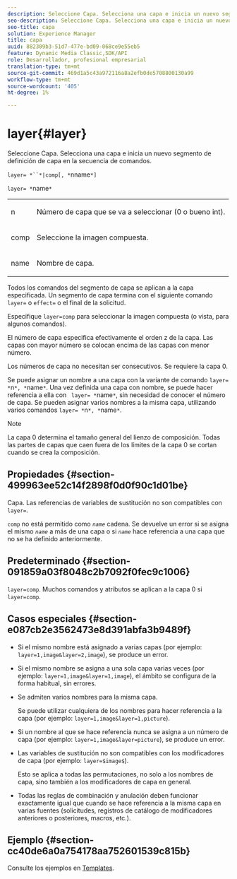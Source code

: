 ```yaml
---
description: Seleccione Capa. Selecciona una capa e inicia un nuevo segmento de definición de capa en la secuencia de comandos.
seo-description: Seleccione Capa. Selecciona una capa e inicia un nuevo segmento de definición de capa en la secuencia de comandos.
seo-title: capa
solution: Experience Manager
title: capa
uuid: 882309b3-51d7-477e-bd09-068ce9e55eb5
feature: Dynamic Media Classic,SDK/API
role: Desarrollador, profesional empresarial
translation-type: tm+mt
source-git-commit: 469d1a5c43a972116a8a2efb0de5708800130a99
workflow-type: tm+mt
source-wordcount: '405'
ht-degree: 1%

---
```



# layer{#layer}

Seleccione Capa. Selecciona una capa e inicia un nuevo segmento de definición de capa en la secuencia de comandos.

`layer= *``*|comp[, *`nname`*]`

`layer= *`name`*`

<table id="simpletable_22DE3365A6454949B0D30C6D7110476E"> 
 <tr class="strow"> 
  <td class="stentry"> <p><span class="codeph"> <span class="varname"> n</span></span> </p></td> 
  <td class="stentry"> <p>Número de capa que se va a seleccionar (0 o bueno int). </p></td> 
 </tr> 
 <tr class="strow"> 
  <td class="stentry"> <p><span class="codeph"> comp</span> </p></td> 
  <td class="stentry"> <p>Seleccione la imagen compuesta. </p></td> 
 </tr> 
 <tr class="strow"> 
  <td class="stentry"> <p><span class="codeph"> <span class="varname"> name</span></span> </p></td> 
  <td class="stentry"> <p>Nombre de capa. </p></td> 
 </tr> 
</table>

Todos los comandos del segmento de capa se aplican a la capa especificada. Un segmento de capa termina con el siguiente comando `layer=` o `effect=` o el final de la solicitud.

Especifique `layer=comp` para seleccionar la imagen compuesta (o vista, para algunos comandos).

El número de capa especifica efectivamente el orden z de la capa. Las capas con mayor número se colocan encima de las capas con menor número.

Los números de capa no necesitan ser consecutivos. Se requiere la capa 0.

Se puede asignar un nombre a una capa con la variante de comando `layer= *`n`*, *`name`*`. Una vez definida una capa con nombre, se puede hacer referencia a ella con ` layer= *`name`*`, sin necesidad de conocer el número de capa. Se pueden asignar varios nombres a la misma capa, utilizando varios comandos `layer= *`n`*, *`name`*`.

>[!NOTE]
>
>La capa 0 determina el tamaño general del lienzo de composición. Todas las partes de capas que caen fuera de los límites de la capa 0 se cortan cuando se crea la composición.

## Propiedades {#section-499963ee52c14f2898f0d0f90c1d01be}

Capa. Las referencias de variables de sustitución no son compatibles con `layer=`.

`comp` no está permitido como  *`name`* cadena. Se devuelve un error si se asigna el mismo *`name`* a más de una capa o si *`name`* hace referencia a una capa que no se ha definido anteriormente.

## Predeterminado {#section-091859a03f8048c2b7092f0fec9c1006}

`layer=comp`. Muchos comandos y atributos se aplican a la capa 0 si `layer=comp`.

## Casos especiales {#section-e087cb2e3562473e8d391abfa3b9489f}

* Si el mismo nombre está asignado a varias capas (por ejemplo: `layer=1,image&layer=2,image`), se produce un error.
* Si el mismo nombre se asigna a una sola capa varias veces (por ejemplo: `layer=1,image&layer=1,image`), el ámbito se configura de la forma habitual, sin errores.
* Se admiten varios nombres para la misma capa.

   Se puede utilizar cualquiera de los nombres para hacer referencia a la capa (por ejemplo: `layer=1,image&layer=1,picture`).
* Si un nombre al que se hace referencia nunca se asigna a un número de capa (por ejemplo: `layer=1,image&layer=picture`), se produce un error.
* Las variables de sustitución no son compatibles con los modificadores de capa (por ejemplo: `layer=$image$`).

   Esto se aplica a todas las permutaciones, no solo a los nombres de capa, sino también a los modificadores de capa en general.

* Todas las reglas de combinación y anulación deben funcionar exactamente igual que cuando se hace referencia a la misma capa en varias fuentes (solicitudes, registros de catálogo de modificadores anteriores o posteriores, macros, etc.).

## Ejemplo {#section-cc40de6a0a754178aa752601539c815b}

Consulte los ejemplos en [Templates](../../../../../is-api/http-ref/image-serving-api-ref/c-http-protocol-reference/c-templates/c-templates.md#concept-3cd2d2adae0e41b2979b9640244d4d3e).
